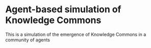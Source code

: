 # Agent-based simulation of Knowledge Commons
This is a simulation of the emergence of Knowledge Commons in a community of agents
